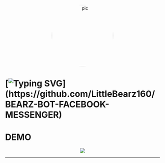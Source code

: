 <p align="center"><a href="https://github.com/LittleBearz160" target="_blank" rel="noopener noreferrer"><img  alt="pic" height="200" style="border-radius:1000px;" src="https://cdn.discordapp.com/attachments/919043312260898836/939163822248300584/1643984496849.png"></a></p>
 
# [![Typing SVG](https://readme-typing-svg.herokuapp.com?color=%2336BCF7&size=25&vCenter=true&height=40&lines=BEARZ+API+RANDOM+LINK+!)](https://github.com/LittleBearz160/BEARZ-BOT-FACEBOOK-MESSENGER)

# DEMO

<p align="center">
<img src="https://i.imgur.com/FBCKfgg.png">
</p>

***
